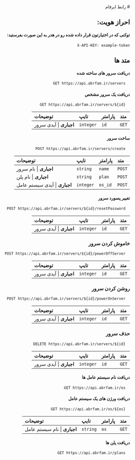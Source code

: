 <div dir="rtl">
# رابط ابرفام



## احراز هویت:
#### توکنی که در اختیارتون قرار داده شده رو در هدر به این صورت بفرستید:
```
X-API-KEY: example-token
```
## متد ها
#### دریافت سرور های ساخته شده

```http
  GET https://api.abrfam.ir/servers
```


#### دریافت یک سرور مشخص

```http
  GET https://api.abrfam.ir/servers/${id}
```

| متد  | پارامتر | تایپ     | توضیحات                       |
| :---- | :-------- | :------- | :-------------------------------- |
| `GET`  | `id`      | `integer` |  **اجباری** \| آیدی سرور |



#### ساخت سرور
```http
  POST https://api.abrfam.ir/servers/create
```
| متد  | پارامتر | تایپ     | توضیحات                       |
| :---- | :-------- | :------- | :-------------------------------- |
| `POST`  | `name`      | `string` |  **اجباری** \| نام سرور |
|`POST` | `plan` | `string` | **اجباری** \| نام پلن
| `POST` | `os_id` | `integer` | **اجباری** \| آیدی سیستم عامل

#### تغییر پسورد سرور

```http
  POST https://api.abrfam.ir/servers/${id}/resetPassword
```
| متد  | پارامتر | تایپ     | توضیحات                       |
| :---- | :-------- | :------- | :-------------------------------- |
| `GET`  | `id`      | `integer` |  **اجباری** \| آیدی سرور |

### خاموش کردن سرور

```http
  POST https://api.abrfam.ir/servers/${id}/powerOffServer
```
| متد  | پارامتر | تایپ     | توضیحات                       |
| :---- | :-------- | :------- | :-------------------------------- |
| `GET`  | `id`      | `integer` |  **اجباری** \| آیدی سرور |

### روشن کردن سرور

```http
  POST https://api.abrfam.ir/servers/${id}/powerOnServer
```
| متد  | پارامتر | تایپ     | توضیحات                       |
| :---- | :-------- | :------- | :-------------------------------- |
| `GET`  | `id`      | `integer` |  **اجباری** \| آیدی سرور |


### حذف سرور

```http
  DELETE https://api.abrfam.ir/servers/${id}
```
| متد  | پارامتر | تایپ     | توضیحات                       |
| :---- | :-------- | :------- | :-------------------------------- |
| `GET`  | `id`      | `integer` |  **اجباری** \| آیدی سرور |

####  دریافت نام سیستم عامل ها

```http
  GET https://api.abrfam.ir/os
```

#### دریافت ورژن های یک سیستم عامل

```http
  GET https://api.abrfam.ir/os/${os}
```

| متد  | پارامتر | تایپ     | توضیحات                       |
| :---- | :-------- | :------- | :-------------------------------- |
| `GET`  | `os`      | `string` |  **اجباری** \|  نام سیستم عامل |

####  دریافت پلن ها

```http
  GET https://api.abrfam.ir/plans
```
</div>
